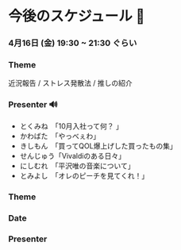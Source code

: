 # 今後のスケジュール 📆

### 4月16日 (金) 19:30 ~ 21:30 ぐらい

### Theme
近況報告 / ストレス発散法 / 推しの紹介

### Presenter 🔊
- とくみね　「10月入社って何？ 」
- かわばた　「やっべぇわ」
- きしもん　「買ってQOL爆上げした買ったもの集」
- せんじゅう「Vivaldiのある日々」
- にしむれ　「平沢唯の音楽について」
- とみよし　「オレのピーチを見てくれ！」

### Theme

### Date

### Presenter